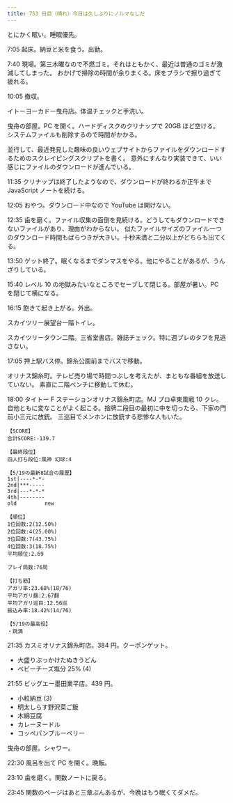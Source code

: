 ```yaml
---
title: 753 日目（晴れ）今日は久しぶりにノルマなしだ
---
```


とにかく眠い。睡眠優先。

7:05 起床。納豆と米を食う。出勤。

7:40 現場。第三木曜なので不燃ゴミ。それはともかく、最近は普通のゴミが激減してしまった。
おかげで掃除の時間が余りまくる。床をブラシで擦り過ぎて疲れる。

10:05 撤収。

イトーヨーカドー曳舟店。体温チェックと手洗い。

曳舟の部屋。PC を開く。ハードディスクのクリナップで 20GB ほど空ける。
システムファイルも削除するので時間がかかる。

並行して、最近発見した趣味の良いウェブサイトからファイルをダウンロードするためのスクレイピングスクリプトを書く。
意外にすんなり実装できて、いい感じにファイルのダウンロードが進んでいる。

11:35 クリナップは終了したようなので、ダウンロードが終わるか正午まで JavaScript ノートを続ける。

12:05 おやつ。ダウンロード中なので YouTube は開けない。

12:35 歯を磨く。ファイル収集の面倒を見続ける。どうしてもダウンロードできないファイルがあり、理由がわからない。
似たファイルサイズのファイル一つのダウンロード時間もばらつきが大きい。十秒未満と二分以上がどちらも出てくる。

13:50 ゲット終了。眠くなるまでダンマスをやる。他にやることがあるが、うんざりしている。

15:40 レベル 10 の地獄みたいなところでセーブして閉じる。部屋が暑い。PC を閉じて横になる。

16:15 飽きて起き上がる。外出。

スカイツリー展望台一階トイレ。

スカイツリータウン二階。三省堂書店。雑誌チェック。特に週プレのタフを見逃さない。

17:05 押上駅バス停。錦糸公園前までバスで移動。

オリナス錦糸町。テレビ売り場で時間つぶしを考えたが、まともな番組を放送していない。
素直に二階ベンチに移動して休む。

18:00 タイトー F ステーションオリナス錦糸町店。MJ プロ卓東風戦 10 クレ。
自他ともに変なことがよく起こる。捨牌二段目の最初に中を切ったら、下家の門前小三元に放銃。
三巡目でメンホンに放銃する悲惨な人もいた。

```text
【SCORE】
合計SCORE:-139.7

【最終段位】
四人打ち段位:風神 幻球:4

【5/19の最新8試合の履歴】
1st|----*-*-
2nd|***-----
3rd|---*-*-*
4th|--------
old         new

【順位】
1位回数:2(12.50%)
2位回数:4(25.00%)
3位回数:7(43.75%)
4位回数:3(18.75%)
平均順位:2.69

プレイ局数:76局

【打ち筋】
アガリ率:23.68%(18/76)
平均アガリ翻:2.67翻
平均アガリ巡目:12.56巡
振込み率:18.42%(14/76)

【5/19の最高役】
・跳満
```

21:35 カスミオリナス錦糸町店。384 円。クーポンゲット。

* 大盛りぶっかけたぬきうどん
* ベビーチーズ塩分 25% (4)

21:55 ビッグエー墨田業平店。439 円。

* 小粒納豆 (3)
* 明太しらす野沢菜ご飯
* 木綿豆腐
* カレーヌードル
* コッペパンブルーベリー

曳舟の部屋。シャワー。

22:30 風呂を出て PC を開く。晩飯。

23:10 歯を磨く。関数ノートに戻る。

23:45 関数のページはあと三章ぶんあるが、今晩はもう眠くてダメだ。
